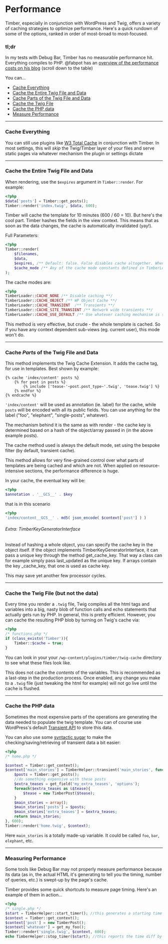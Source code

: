 # Performance

Timber, especially in conjunction with WordPress and Twig, offers a variety of caching strategies to optimize performance. Here's a quick rundown of some of the options, ranked in order of most-broad to most-focused.

### tl;dr
In my tests with Debug Bar, Timber has no measurable performance hit. Everything compiles to PHP. @fabpot has an [overview of the performance costs on his blog](http://fabien.potencier.org/article/34/templating-engines-in-php) (scroll down to the table)

You can...

- [Cache Everything](#cache-everything)
- [Cache the Entire Twig File and Data](#cache-the-entire-twig-file-and-data)
- [Cache Parts of the Twig File and Data](#cache-parts-of-the-twig-file-and-data)
- [Cache the Twig File](#cache-the-twig-file-but-not-the-data)
- [Cache the PHP data](#cache-the-php-data)
- [Measure Performance](#measuring-performance)

* * *

### Cache Everything
You can still use plugins like [W3 Total Cache](https://wordpress.org/plugins/w3-total-cache/) in conjunction with Timber. In most settings, this will _skip_ the Twig/Timber layer of your files and serve static pages via whatever mechanism the plugin or settings dictate

* * *

### Cache the Entire Twig File and Data

When rendering, use the `$expires` argument in `Timber::render`. For example:

```php
<?php
$data['posts'] = Timber::get_posts();
Timber::render('index.twig', $data, 600);
```

Timber will cache the template for 10 minutes (600 / 60 = 10). But here's the cool part. Timber hashes the fields in the view context. This means that as soon as the data changes, the cache is automatically invalidated (yay!).

Full Parameters:

```php
<?php
Timber::render(
    $filenames,
    $data,
    $expires, /** Default: false. False disables cache altogether. When passed an array, the first value is used for non-logged in visitors, the second for users **/
    $cache_mode /** Any of the cache mode constants defined in TimberLoader **/
);
```

The cache modes are:

```php
<?php
TimberLoader::CACHE_NONE /** Disable caching **/
TimberLoader::CACHE_OBJECT /** WP Object Cache **/
TimberLoader::CACHE_TRANSIENT  /** Transients **/
TimberLoader::CACHE_SITE_TRANSIENT /** Network wide transients **/
TimberLoader::CACHE_USE_DEFAULT /** Use whatever caching mechanism is set as the default for TimberLoader, the default is transient **/
```

This method is very effective, but crude - the whole template is cached. So if you have any context dependent sub-views (eg. current user), this mode won't do.

* * *

### Cache _Parts_ of the Twig File and Data

This method implements the Twig Cache Extension. It adds the cache tag, for use in templates. Best shown by example:

```twig
{% cache 'index/content' posts %}
    {% for post in posts %}
        {% include ['tease-'~post.post_type~'.twig', 'tease.twig'] %}
    {% endfor %}
{% endcache %}
```

`'index/content'` will be used as annotation (ie. label) for the cache, while `posts` will be encoded with all its public fields. You can use anything for the label ("foo", "elephant", "single-posts", whatever).

The mechanism behind it is the same as with render - the cache key is determined based on a hash of the object/array passed in (in the above example posts).

The cache method used is always the default mode, set using the bespoke filter (by default, transient cache).

This method allows for very fine-grained control over what parts of templates are being cached and which are not. When applied on resource-intensive sections, the performance difference is huge.

In your cache, the eventual key will be:

```php
<?php
$annotation . '__GCS__' . $key
```

that is in this scenario

```php
<?php
'index/content__GCS__' . md5( json_encode( $context['post'] ) )
```

###### Extra: TimberKeyGeneratorInterface

Instead of hashing a whole object, you can specify the cache key in the object itself. If the object implements TimberKeyGeneratorInterface, it can pass a unique key through the method get_cache_key. That way a class can for example simply pass last_updated as the unique key.
If arrays contain the key _cache_key, that one is used as cache key.

This may save yet another few processor cycles.

* * *

### Cache the Twig File (but not the data)
Every time you render a `.twig` file, Twig compiles all the html tags and variables into a big, nasty blob of function calls and echo statements that actually gets run by PHP. In general, this is pretty efficient. However, you can cache the resulting PHP blob by turning on Twig's cache via:

```php
<?php
/* functions.php */
if (class_exists('Timber')){
	Timber::$cache = true;
}
```
You can look in your your `/wp-content/plugins/timber/twig-cache` directory to see what these files look like.

This does not cache the _contents_ of the variables. This is recommended as a last-step in the production process. Once enabled, any change you make to a `.twig` file (just tweaking the html for example) will not go live until the cache is flushed.

* * *
### Cache the PHP data
Sometimes the most expensive parts of the operations are generating the data needed to populate the twig template. You can of course use WordPress's default [Transient API](http://codex.wordpress.org/Transients_API) to store this data.

You can also use some [syntactic sugar](http://en.wikipedia.org/wiki/Syntactic_sugar) to make the checking/saving/retrieving of transient data a bit easier:

```php
<?php
/* home.php */

$context = Timber::get_context();
$context['main_stories'] = TimberHelper::transient('main_stories', function(){
	$posts = Timber::get_posts();
	//do something expensive with these posts
	$extra_teases = get_field('my_extra_teases', 'options');
	foreach($extra_teases as &$tease){
		$tease = new TimberPost($tease);
	}
	$main_stories = array();
	$main_stories['posts'] = $posts;
	$main_stories['extra_teases'] = $extra_teases;
	return $main_stories;
}, 600);
Timber::render('home.twig', $context);
```
Here `main_stories` is a totally made-up variable. It could be called `foo`, `bar`, `elephant`, etc.

* * *

### Measuring Performance
Some tools like Debug Bar may not properly measure performance because its data (as in, the actual HTML it's generating to tell you the timing, number of queries, etc.) is swept-up by the page's cache.

Timber provides some quick shortcuts to measure page timing. Here's an example of them in action...

```php
<?php
/* single.php */
$start = TimberHelper::start_timer(); //this generates a starting time
$context = Timber::get_context();
$context['post'] = new TimberPost();
$context['whatever'] = get_my_foo();
Timber::render('single.twig', $context, 600);
echo TimberHelper::stop_timer($start); //this reports the time diff by passing the $start time
```



